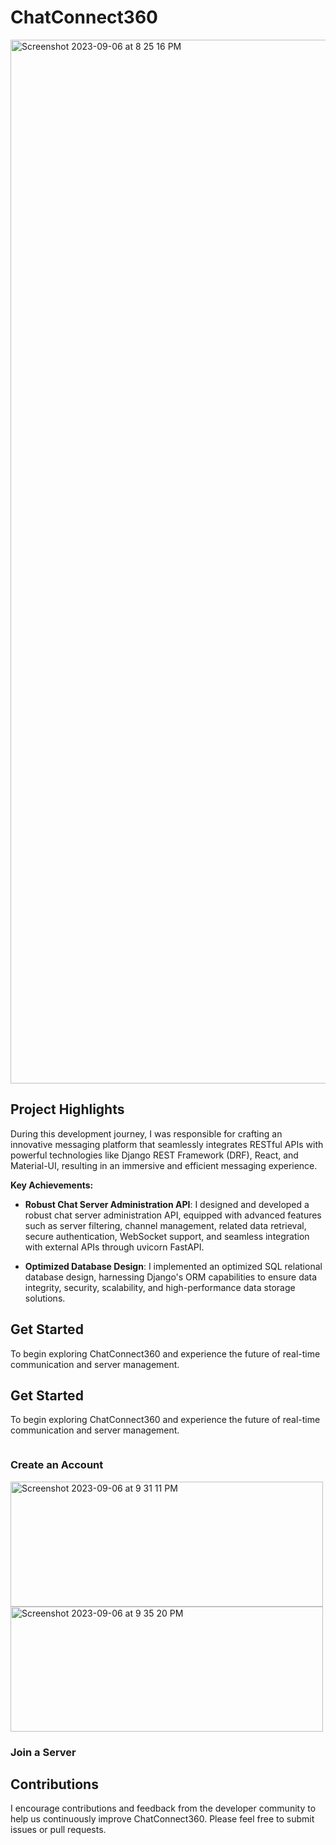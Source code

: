 # ChatConnect360 
<img width="1670" alt="Screenshot 2023-09-06 at 8 25 16 PM" src="https://github.com/ekbostan/ChatConnect360/assets/114015851/b9a9c440-238c-4141-84b0-07aef4afac14">

## Project Highlights
During this development journey, I was responsible for crafting an innovative messaging platform that seamlessly integrates RESTful APIs with powerful technologies like Django REST Framework (DRF), React, and Material-UI, resulting in an immersive and efficient messaging experience.

**Key Achievements:**

- **Robust Chat Server Administration API**: I designed and developed a robust chat server administration API, equipped with advanced features such as server filtering, channel management, related data retrieval, secure authentication, WebSocket support, and seamless integration with external APIs through uvicorn FastAPI.

- **Optimized Database Design**: I implemented an optimized SQL relational database design, harnessing Django's ORM capabilities to ensure data integrity, security, scalability, and high-performance data storage solutions.
## Get Started

To begin exploring ChatConnect360 and experience the future of real-time communication and server management.

## Get Started

To begin exploring ChatConnect360 and experience the future of real-time communication and server management.

<div style="display: flex; justify-content: space-between;">
    <div style="flex: 1;">
        <h3>Create an Account</h3>
        <img width="500" height="200" style="margin-right: 20px;" alt="Screenshot 2023-09-06 at 9 31 11 PM" src="https://github.com/ekbostan/ChatConnect360/assets/114015851/cb79b350-8074-4e10-86fb-73e8dc939116">
        <img width="500" height="200" alt="Screenshot 2023-09-06 at 9 35 20 PM" src="https://github.com/ekbostan/ChatConnect360/assets/114015851/29a50883-acbb-4c5a-80a2-2548a3d12eb7">
    </div>
</div>




### Join a Server

## Contributions

I encourage contributions and feedback from the developer community to help us continuously improve ChatConnect360. Please feel free to submit issues or pull requests.

